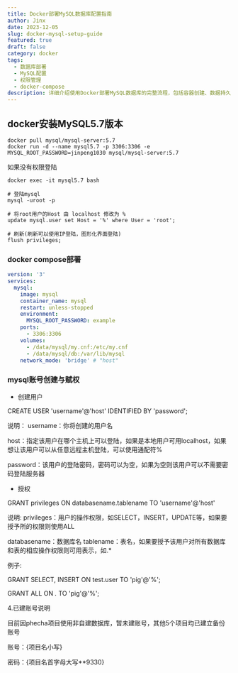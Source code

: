 ```yaml
---
title: Docker部署MySQL数据库配置指南
author: Jinx
date: 2023-12-05
slug: docker-mysql-setup-guide
featured: true
draft: false
category: docker
tags:
  - 数据库部署
  - MySQL配置
  - 权限管理
  - docker-compose
description: 详细介绍使用Docker部署MySQL数据库的完整流程，包括容器创建、数据持久化、用户权限配置、远程访问设置以及Docker Compose编排的最佳实践
---
```


<!-- more -->

## docker安装MySQL5.7版本

```shell
docker pull mysql/mysql-server:5.7
docker run -d --name mysql5.7 -p 3306:3306 -e MYSQL_ROOT_PASSWORD=jinpeng1030 mysql/mysql-server:5.7
```

如果没有权限登陆

```shell
docker exec -it mysql5.7 bash

# 登陆mysql
mysql -uroot -p

# 将root用户的Host 由 localhost 修改为 %
update mysql.user set Host = '%' where User = 'root';

# 刷新(刷新可以使用IP登陆，图形化界面登陆)
flush privileges;
```

### docker compose部署

```yml
version: '3'
services:
  mysql:
    image: mysql
    container_name: mysql
    restart: unless-stopped
    environment:
      MYSQL_ROOT_PASSWORD: example
    ports:
      - 3306:3306
    volumes:
      - /data/mysql/my.cnf:/etc/my.cnf
      - /data/mysql/db:/var/lib/mysql
    network_mode: 'bridge' # "host"
```

### mysql账号创建与赋权

- 创建用户

CREATE USER 'username'@'host' IDENTIFIED BY 'password';

说明： username：你将创建的用户名

host：指定该用户在哪个主机上可以登陆，如果是本地用户可用localhost，如果想让该用户可以从任意远程主机登陆，可以使用通配符%

password：该用户的登陆密码，密码可以为空，如果为空则该用户可以不需要密码登陆服务器

- 授权

GRANT privileges ON databasename.tablename TO 'username'@'host'

说明: privileges：用户的操作权限，如SELECT，INSERT，UPDATE等，如果要授予所的权限则使用ALL

databasename：数据库名 tablename：表名，如果要授予该用户对所有数据库和表的相应操作权限则可用表示，如.\*

例子:

GRANT SELECT, INSERT ON test.user TO 'pig'@'%';

GRANT ALL ON _._ TO 'pig'@'%';

4.已建账号说明

目前因phecha项目使用非自建数据库，暂未建账号，其他5个项目均已建立备份账号

账号：{项目名小写}

密码：{项目名首字母大写\*\*9330}
